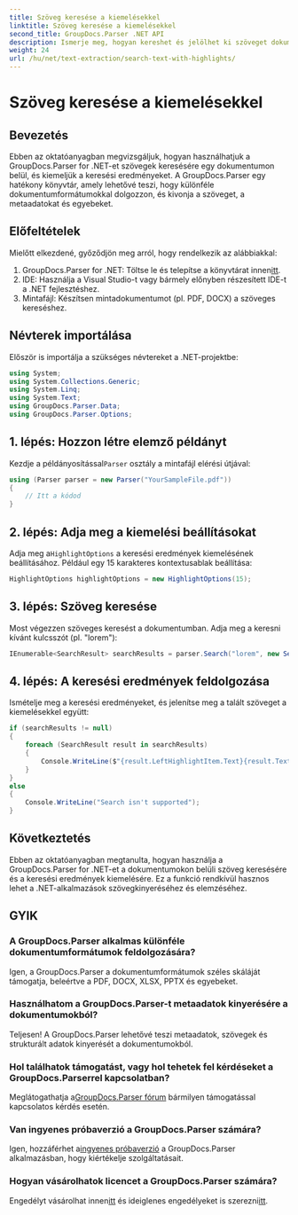 ```yaml
---
title: Szöveg keresése a kiemelésekkel
linktitle: Szöveg keresése a kiemelésekkel
second_title: GroupDocs.Parser .NET API
description: Ismerje meg, hogyan kereshet és jelölhet ki szöveget dokumentumokban a GroupDocs.Parser for .NET segítségével. Hatékonyan nyerhet ki értékes információkat.
weight: 24
url: /hu/net/text-extraction/search-text-with-highlights/
---
```


# Szöveg keresése a kiemelésekkel

## Bevezetés
Ebben az oktatóanyagban megvizsgáljuk, hogyan használhatjuk a GroupDocs.Parser for .NET-et szövegek keresésére egy dokumentumon belül, és kiemeljük a keresési eredményeket. A GroupDocs.Parser egy hatékony könyvtár, amely lehetővé teszi, hogy különféle dokumentumformátumokkal dolgozzon, és kivonja a szöveget, a metaadatokat és egyebeket.
## Előfeltételek
Mielőtt elkezdené, győződjön meg arról, hogy rendelkezik az alábbiakkal:
1.  GroupDocs.Parser for .NET: Töltse le és telepítse a könyvtárat innen[itt](https://releases.groupdocs.com/parser/net/).
2. IDE: Használja a Visual Studio-t vagy bármely előnyben részesített IDE-t a .NET fejlesztéshez.
3. Mintafájl: Készítsen mintadokumentumot (pl. PDF, DOCX) a szöveges kereséshez.

## Névterek importálása
Először is importálja a szükséges névtereket a .NET-projektbe:
```csharp
using System;
using System.Collections.Generic;
using System.Linq;
using System.Text;
using GroupDocs.Parser.Data;
using GroupDocs.Parser.Options;
```
## 1. lépés: Hozzon létre elemző példányt
 Kezdje a példányosítással`Parser` osztály a mintafájl elérési útjával:
```csharp
using (Parser parser = new Parser("YourSampleFile.pdf"))
{
    // Itt a kódod
}
```
## 2. lépés: Adja meg a kiemelési beállításokat
 Adja meg a`HighlightOptions` a keresési eredmények kiemelésének beállításához. Például egy 15 karakteres kontextusablak beállítása:
```csharp
HighlightOptions highlightOptions = new HighlightOptions(15);
```
## 3. lépés: Szöveg keresése
Most végezzen szöveges keresést a dokumentumban. Adja meg a keresni kívánt kulcsszót (pl. "lorem"):
```csharp
IEnumerable<SearchResult> searchResults = parser.Search("lorem", new SearchOptions(true, false, false, highlightOptions));
```
## 4. lépés: A keresési eredmények feldolgozása
Ismételje meg a keresési eredményeket, és jelenítse meg a talált szöveget a kiemelésekkel együtt:
```csharp
if (searchResults != null)
{
    foreach (SearchResult result in searchResults)
    {
        Console.WriteLine($"{result.LeftHighlightItem.Text}{result.Text}{result.RightHighlightItem.Text}");
    }
}
else
{
    Console.WriteLine("Search isn't supported");
}
```

## Következtetés
Ebben az oktatóanyagban megtanulta, hogyan használja a GroupDocs.Parser for .NET-et a dokumentumokon belüli szöveg keresésére és a keresési eredmények kiemelésére. Ez a funkció rendkívül hasznos lehet a .NET-alkalmazások szövegkinyeréséhez és elemzéséhez.

## GYIK
### A GroupDocs.Parser alkalmas különféle dokumentumformátumok feldolgozására?
Igen, a GroupDocs.Parser a dokumentumformátumok széles skáláját támogatja, beleértve a PDF, DOCX, XLSX, PPTX és egyebeket.
### Használhatom a GroupDocs.Parser-t metaadatok kinyerésére a dokumentumokból?
Teljesen! A GroupDocs.Parser lehetővé teszi metaadatok, szövegek és strukturált adatok kinyerését a dokumentumokból.
### Hol találhatok támogatást, vagy hol tehetek fel kérdéseket a GroupDocs.Parserrel kapcsolatban?
 Meglátogathatja a[GroupDocs.Parser fórum](https://forum.groupdocs.com/c/parser/17) bármilyen támogatással kapcsolatos kérdés esetén.
### Van ingyenes próbaverzió a GroupDocs.Parser számára?
 Igen, hozzáférhet a[ingyenes próbaverzió](https://releases.groupdocs.com/) a GroupDocs.Parser alkalmazásban, hogy kiértékelje szolgáltatásait.
### Hogyan vásárolhatok licencet a GroupDocs.Parser számára?
 Engedélyt vásárolhat innen[itt](https://purchase.groupdocs.com/buy) és ideiglenes engedélyeket is szerezni[itt](https://purchase.groupdocs.com/temporary-license/).